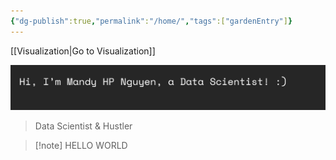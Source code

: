 ```yaml
---
{"dg-publish":true,"permalink":"/home/","tags":["gardenEntry"]}
---
```


[[Visualization\|Go to Visualization]]

![img](https://github.com/MandyHPNguyen/mGarage4images/raw/95e9a399e11577cdbb634e13d2ca862c642d7479/mandy-logo/MandyHPNguyen_black_gif_banner.gif)

> Data Scientist &  Hustler

>[!note] HELLO WORLD

